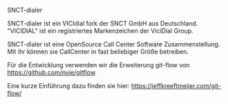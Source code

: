SNCT-dialer

SNCT-dialer ist ein VICIdial fork der SNCT GmbH aus Deutschland.
"VICIDIAL" ist ein registriertes Markenzeichen der ViciDial Group.

SNCT-dialer ist eine OpenSource Call Center Software Zusammenstellung.
Mit ihr können sie CallCenter in fast beliebiger Größe betreiben.


Für die Entwicklung verwenden wir die Erweiterung git-flow von
https://github.com/nvie/gitflow.

Eine kurze Einführung dazu finden sie hier: https://jeffkreeftmeijer.com/git-flow/
 
